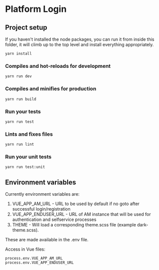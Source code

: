 # Platform Login

## Project setup
If you haven't installed the node packages, you can run it from inside this folder, it will climb up to the top level and install everything appropriately.

```
yarn install
```

### Compiles and hot-reloads for development
```
yarn run dev
```

### Compiles and minifies for production
```
yarn run build
```

### Run your tests
```
yarn run test
```

### Lints and fixes files
```
yarn run lint
```

### Run your unit tests
```
yarn run test:unit
```

## Environment variables

Currently environment variables are:
1) VUE_APP_AM_URL - URL to be used by default if no goto after successful login/registration
2) VUE_APP_ENDUSER_URL - URL of AM instance that will be used for authentication and selfservice processes
3) THEME - Will load a corresponding theme.scss file (example dark-theme.scss).

These are made available in the .env file.

Access in Vue files:

```
process.env.VUE_APP_AM_URL
process.env.VUE_APP_ENDUSER_URL
```
